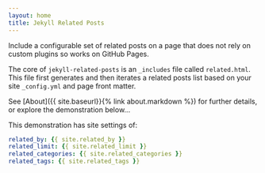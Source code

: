 ```yaml
---
layout: home
title: Jekyll Related Posts
---
```

Include a configurable set of related posts on a page that does not rely on custom plugins so works on GitHub Pages.

The core of `jekyll-related-posts` is an `_includes` file called `related.html`. This file first generates and then iterates a related posts list based on your site `_config.yml` and page front matter.

See [About]({{ site.baseurl}}{% link about.markdown %}) for further details, or explore the demonstration below...

This demonstration has site settings of:
```yaml
related_by: {{ site.related_by }}
related_limit: {{ site.related_limit }}
related_categories: {{ site.related_categories }}
related_tags: {{ site.related_tags }}

```